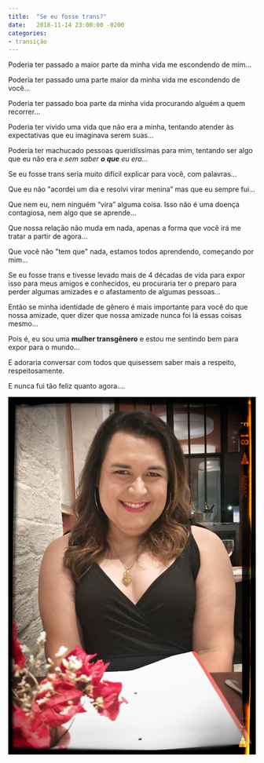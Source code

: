 ```yaml
---
title:  "Se eu fosse trans?"
date:   2018-11-14 23:00:00 -0200
categories:
- transição
---
```

Poderia ter passado a maior parte da minha vida me escondendo de mim...

Poderia ter passado uma parte maior da minha vida me escondendo de você...

Poderia ter passado boa parte da minha vida procurando alguém a quem recorrer...

Poderia ter vivido uma vida que não era a minha, tentando atender às expectativas que eu imaginava serem suas...

Poderia ter machucado pessoas queridíssimas para mim, tentando ser algo que eu não era _e sem saber **o que** eu era..._

Se eu fosse trans seria muito difícil explicar para você, com palavras...

Que eu não "acordei um dia e resolvi virar menina” mas que eu sempre fui...

Que nem eu, nem ninguém “vira” alguma coisa. Isso não é uma doença contagiosa, nem algo que se aprende...

Que nossa relação não muda em nada, apenas a forma que você irá me tratar a partir de agora...

Que você não "tem que" nada, estamos todos aprendendo, começando por mim...

Se eu fosse trans e tivesse levado mais de 4 décadas de vida para expor isso para meus amigos e conhecidos, eu procuraria ter o preparo para perder algumas amizades e o afastamento de algumas pessoas...

Então se minha identidade de gênero é mais importante para você do que nossa amizade, quer dizer que nossa amizade nunca foi lá essas coisas mesmo...

Pois é, eu sou uma **mulher transgênero** e estou me sentindo bem para expor para o mundo...

E adoraria conversar com todos que quisessem saber mais a respeito, respeitosamente.

E nunca fui tão feliz quanto agora....


![A Cara da Felicidade](leblon2018.jpeg)

